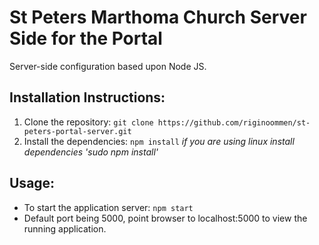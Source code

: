 St Peters Marthoma Church Server Side for the Portal
========================================

Server-side configuration based upon Node JS. 

Installation Instructions:
--------------------------

 1. Clone the repository: `git clone https://github.com/riginoommen/st-peters-portal-server.git`
 2. Install the dependencies: `npm install`
 _if you are using linux install dependencies 'sudo npm install'_  

Usage:
------

 * To start the application server: `npm start`
 * Default port being 5000, point browser to localhost:5000 to view the running application. 
